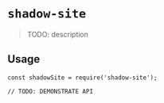 # `shadow-site`

> TODO: description

## Usage

```
const shadowSite = require('shadow-site');

// TODO: DEMONSTRATE API
```
